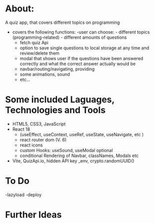 # About:
A quiz app, that covers different topics on programming

- covers the following functions:
    -user can choose:
        - different topics (programming-related)
        - different amounts of questions
    - fetch quiz Api
    - option to save single questions to local storage at any time and review/delete them
    - modal that shows user if the questions have been answered correctly and what the correct answer actually would be
    - navbar/routing/navigating, providing
    - some animations, sound
    - etc...
   
# Some included Laguages, Technologies and Tools
- HTML5, CSS3, JavaScript
- React 18
    - (useEffect, useContext, useRef, useState, useNavigate, etc )
    - react router dom (V. 6)
    - react icons
    - custom Hooks: useSound, useModal optional
    - conditional Rendering of Navbar, classNames, Modals etc
- Vite, QuizApi.io, hidden API key _env, crypto.randomUUID()


# To Do
-lazyload
-deploy

# Further Ideas
